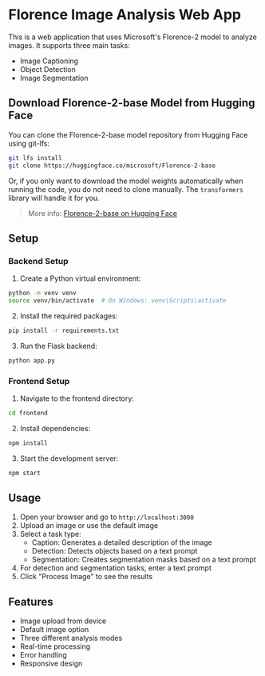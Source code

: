 # Florence Image Analysis Web App

This is a web application that uses Microsoft's Florence-2 model to analyze images. It supports three main tasks:
- Image Captioning
- Object Detection
- Image Segmentation

## Download Florence-2-base Model from Hugging Face

You can clone the Florence-2-base model repository from Hugging Face using git-lfs:

```bash
git lfs install
git clone https://huggingface.co/microsoft/Florence-2-base
```

Or, if you only want to download the model weights automatically when running the code, you do not need to clone manually. The `transformers` library will handle it for you.

> More info: [Florence-2-base on Hugging Face](https://huggingface.co/microsoft/Florence-2-base)

## Setup

### Backend Setup
1. Create a Python virtual environment:
```bash
python -m venv venv
source venv/bin/activate  # On Windows: venv\Scripts\activate
```

2. Install the required packages:
```bash
pip install -r requirements.txt
```

3. Run the Flask backend:
```bash
python app.py
```

### Frontend Setup
1. Navigate to the frontend directory:
```bash
cd frontend
```

2. Install dependencies:
```bash
npm install
```

3. Start the development server:
```bash
npm start
```



## Usage
1. Open your browser and go to `http://localhost:3000`
2. Upload an image or use the default image
3. Select a task type:
   - Caption: Generates a detailed description of the image
   - Detection: Detects objects based on a text prompt
   - Segmentation: Creates segmentation masks based on a text prompt
4. For detection and segmentation tasks, enter a text prompt
5. Click "Process Image" to see the results

## Features
- Image upload from device
- Default image option
- Three different analysis modes
- Real-time processing
- Error handling
- Responsive design 